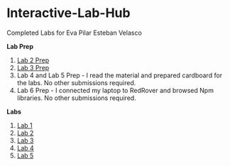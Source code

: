 # Interactive-Lab-Hub

Completed Labs for Eva Pilar Esteban Velasco

**Lab Prep**

1. [Lab 2 Prep](//github.com/evaesteban/IDD-Labs-Prep/blob/master/Lab2Prep.md)
2. [Lab 3 Prep](//github.com/evaesteban/IDD-Labs-Prep/blob/master/Lab3Prep.md)
3. Lab 4 and Lab 5 Prep - I read the material and prepared cardboard for the labs. No other submissions required.
4. Lab 6 Prep - I connected my laptop to RedRover and browsed Npm libraries. No other submissions required.

**Labs**

1. [Lab 1](//github.com/evaesteban/IDD-Fa18-Lab1)
2. [Lab 2](//github.com/evaesteban/IDD-Fa19-Lab2)
3. [Lab 3](//github.com/evaesteban/IDD-Fa19-Lab3)
4. [Lab 4](//github.com/evaesteban/IDD-Fa19-Lab4)
5. [Lab 5](//github.com/evaesteban/IDD-Fa19-Lab5)

